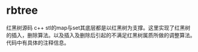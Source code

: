 # rbtree
红黑树源码
c++ stl的map与set其底层都是以红黑树为支撑。这里实现了红黑树的插入，删除算法。以及插入及删除后引起的不满足红黑树属质所做的调整算法。
代码中有具体的注释信息。
